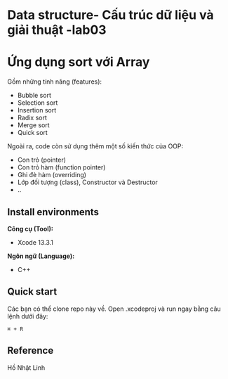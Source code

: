 # Data structure- Cấu trúc dữ liệu và giải thuật -lab03
# Ứng dụng sort với Array
Gồm những tính năng (features): <br>
* Bubble sort
* Selection sort
* Insertion sort
* Radix sort
* Merge sort
* Quick sort

Ngoài ra, code còn sử dụng thêm một số kiến thức của OOP: <br>
* Con trỏ (pointer)
* Con trỏ hàm (function pointer)
* Ghi đè hàm (overriding)
* Lớp đối tượng (class), Constructor và Destructor
* ..
## Install environments
**Công cụ (Tool):**<br>
* Xcode 13.3.1<br>

**Ngôn ngữ (Language):**<br>
* C++

## Quick start
Các bạn có thể clone repo này về. Open .xcodeproj và run ngay bằng câu lệnh dưới đây:
```
⌘ + R
```

## Reference<br>
Hồ Nhật Linh
